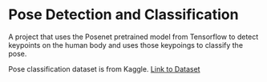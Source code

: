 # Pose Detection and Classification

A project that uses the Posenet pretrained model from Tensorflow to detect keypoints on the human body
and uses those keypoings to classify the pose.

Pose classification dataset is from Kaggle. [Link to Dataset](https://www.kaggle.com/niharika41298/yoga-poses-dataset)